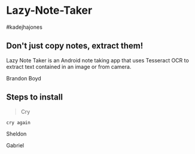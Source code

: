 # Lazy-Note-Taker
#kadejhajones
## Don't just copy notes, extract them!
Lazy Note Taker is an Android note taking app that uses Tesseract OCR to extract text contained in an image or from camera.

Brandon Boyd

## Steps to install
>Cry

`cry again`

Sheldon

Gabriel
